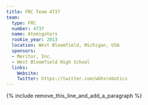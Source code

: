 ```yaml
---
title: FRC Team 4737
team:
  type: FRC
  number: 4737
  name: Atomigators
  rookie_year: 2013
  location: West Bloomfield, Michigan, USA
  sponsors:
  - Meritor, Inc.
  - West Bloomfield High School
  links:
    Website:
    Twitter: https://twitter.com/wbhsrobotics
---
```


{% include remove_this_line_and_add_a_paragraph %}